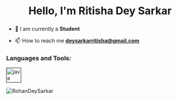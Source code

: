 <h1 align="center">Hello, I'm Ritisha Dey Sarkar</h1>
<h3 align="center"></h3>

- 🔭 I am currently a **Student**

- 📫 How to reach me **deysarkarritisha@gmail.com**


<h3 align="left">Languages and Tools:</h3>
<p align="left"><a href="" target="_blank" rel="noreferrer"> <img src="https://1000logos.net/wp-content/uploads/2020/09/Java-Emblem.jpg" alt="java" width="40" height="40"/> </a> </p>

<p><img align="center" src="https://github-readme-stats.vercel.app/api/top-langs?username=RohanDeySarkar&show_icons=true&locale=en&layout=compact" alt="RohanDeySarkar" /></p>
